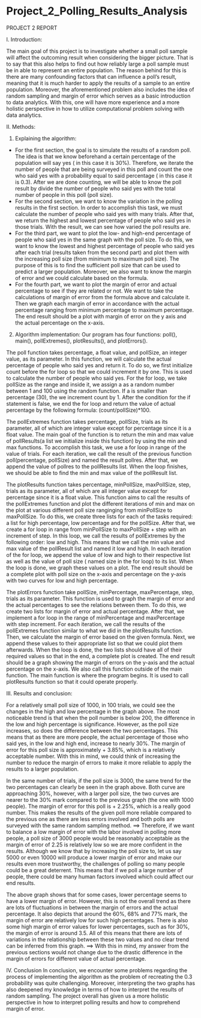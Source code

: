 # Project_2_Polling_Results_Analysis

PROJECT 2 REPORT

I. Introduction: 

The main goal of this project is to investigate whether a small poll sample will affect the outcoming result when considering the bigger picture. That is to say that this also helps to find out how reliably large a poll sample must be in able to represent an entire population. The reason behind for this is there are many confounding factors that can influence a poll’s result, meaning that it is much harder to apply the results of a sample to an entire population. Moreover, the aforementioned problem also includes the idea of random sampling and margin of error which serves as a basic introduction to data analytics. With this, one will have more experience and a more holistic perspective in how to utilize computational problem solving with data analytics. 

II. Methods: 
1. Explaining the algorithm: 
- For the first section, the goal is to simulate the results of a random poll. The idea is that we know beforehand a certain percentage of the population will say yes ( in this case it is 30%). Therefore, we iterate the number of people that are being surveyed in this poll and count the one who said yes with a probability equal to said percentage ( in this case it is 0.3). After we are done counting, we will be able to know the poll result by divide the number of people who said yes with the total number of people in this poll (poll size).
- For the second section, we want to know the variation in the polling results in the first section. In order to accomplish this task, we must calculate the number of people who said yes with many trials. After that, we return the highest and lowest percentage of people who said yes in those trials. With the result, we can see how varied the poll results are. 
- For the third part, we want to plot the low- and high-end percentage of people who said yes in the same graph with the poll size. To do this, we want to know the lowest and highest percentage of people who said yes after each trial (results taken from the second part) and plot them with the increasing poll size (from minimum to maximum poll size). The purpose of this is to find the sufficient poll size that can be used to predict a larger population. Moreover, we also want to know the margin of error and we could calculate based on the formula. 
- For the fourth part, we want to plot the margin of error and actual percentage to see if they are related or not. We want to take the calculations of margin of error from the formula above and calculate it. Then we graph each margin of error in accordance with the actual percentage ranging from minimum percentage to maximum percentage. The end result should be a plot with margin of error on the y axis and the actual percentage on the x-axis.  

2. Algorithm implementation: 
Our program has four functions: poll(), main(), pollExtremes(), plotResults(), and plotErrors(). 

The poll function takes percentage, a float value, and pollSize, an integer value, as its parameter. In this function, we will calculate the actual percentage of people who said yes and return it. To do so, we first initialize count before the for loop so that we could increment it by one. This is used to calculate the number of people who said yes. For the for loop, we take pollSize as the range and inside it, we assign a as a random number between 1 and 100 using the random function. If a is smaller than percentage (30), the we increment count by 1. After the condition for the if statement is false, we end the for loop and return the value of actual percentage by the following formula: (count/pollSize)*100. 

The  pollExtremes function takes percentage, pollSize, trials as its parameter, all of which are integer value except for percentage since it is a float value. The main goal of the function is to return the min and max value of pollResults(a list we initialize inside this function) by using the min and max functions. To accomplish this task, we use a for loop in range of the value of trials. For each iteration, we call the result of the previous function poll(percentage, pollSize) and named the result pollres. After that, we append the value of pollres to the pollResults list. When the loop finishes, we should be able to find the min and max value of the pollResult list. 

The plotResults function takes percentage, minPollSize, maxPollSize, step, trials as its parameter, all of which are all integer value except for percentage since it is a float value. This function aims to call the results of the pollExtremes function and plot the different iterations of min and max on the plot at various different poll size ranginging from minPollSize to maxPollSize. To do this, we create three lists for each of the tasks required: a list for high percentage, low percentage and for the pollSize. After that, we create a for loop in range from minPollSize to maxPollSize + step with an increment of step. In this loop, we call the results of pollExtremes by the following order: low and high. This means that we call the min value and max value of the pollResult list and named it low and high. In each iteration of the for loop, we append the value of low and high to their respective list as well as the value of poll size ( named size in the for loop) to its list. When the loop is done, we graph these values on a plot. The end result should be a complete plot with poll size on the x-axis and percentage on the y-axis with two curves for low and high percentage. 

The plotErrors function take pollSize, minPercentage, maxPercentage, step, trials as its parameter. This function is used to graph the margin of error and the actual percentages to see the relations between them. To do this, we create two lists for margin of error and actual percentage. After that, we implement a for loop in the range of minPercentage and maxPercentage with step increment. For each iteration, we call the results of the pollExtremes function similar to what we did in the plotResults function. Then, we calculate the margin of error based on the given formula. Next, we append these values to their appropriate list so that we could plot them afterwards. When the loop is done, the two lists should have all of their required values so that in the end, a complete plot is created. The end result should be a graph showing the margin of errors on the y-axis and the actual percentage on the x-axis. We also call this function outside of the main function. 
The main function is where the program begins. It is used to call plotResults function so that it could operate properly. 

III. Results and conclusion: 

[](https://github.com/HoaTran2003/Project_2_Polling_Results_Analysis/blob/main/pol_size_per.png)

For a relatively small poll size of 1000, in 100 trials, we could see the changes in the high and low percentage in the graph above. The most noticeable trend is that when the poll number is below 200, the difference in the low and high percentage is significance. However, as the poll size increases, so does the difference between the two percentages. This means that as there are more people, the actual percentage of those who said yes, in the low and high end, increase to nearly 30%. The margin of error for this poll size is approximately + 3.85%, which is a relatively acceptable number. With this in mind, we could think of increasing the number to reduce the margin of errors to make it more reliable to apply the results to a larger population. 

[](https://github.com/HoaTran2003/Project_2_Polling_Results_Analysis/blob/main/images_projects_2.jpg)
 
In the same number of trials, if the poll size is 3000, the same trend for the two percentages can clearly be seen in the graph above. Both curve are approaching 30%, however, with a larger poll size, the two curves are nearer to the 30% mark compared to the previous graph (the one with 1000 people). The margin of error for this poll is + 2.25%, which is a really good number. This makes the results of the given poll more reliable compared to the previous one as there are less errors involved and both polls are surveyed with the same random sampling method. 
==> Therefore, if we want to balance a low margin of error with the labor involved in polling more people, a poll size of 3000 people would be reasonably acceptable as the margin of error of 2.25 is relatively low so we are more confident in the results. Although we know that by increasing the poll size to, let us say 5000 or even 10000 will produce a lower margin of error and make our results even more trustworthy, the challenges of polling so many people could be a great deterrent. This means that if we poll a large number of people, there could be many human factors involved which could affect our end results. 

 [](https://github.com/HoaTran2003/Project_2_Polling_Results_Analysis/blob/main/margin_error.jpg)

The above graph shows that for some cases, lower percentage seems to have a lower margin of error. However, this is not the overall trend as there are lots of fluctuations in between the margin of errors and the actual percentage. It also depicts that around the 60%, 68% and 77% mark, the margin of error are relatively low for such high percentages. There is also some high margin of error values for lower percentages, such as for 30%, the margin of error is around 3.5. All of this means that there are lots of variations in the relationship between these two values and no clear trend can be inferred from this graph. 
==> With this in mind, my answer from the previous sections would not change due to the drastic difference in the margin of errors for different value of actual percentage.

IV. Conclusion
In conclusion, we encounter some problems regarding the process of implementing the algorithm as the problem of recreating the 0.3 probability was quite challenging. Moreover, interpreting the two graphs has also deepened my knowledge in terms of how to interpret the results of random sampling. The project overall has given us a more holistic perspective in how to interpret polling results and how to comprehend margin of error. 
